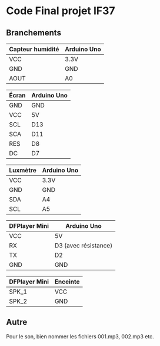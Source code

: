 # Code Final projet IF37
## Branchements
| Capteur humidité | Arduino Uno | 
|------------------|-------------|
| VCC              | 3.3V        |
| GND              | GND         | 
| AOUT             | A0          |

| Écran | Arduino Uno |
|-------|-------------|
| GND   | GND         |
| VCC   | 5V          |
| SCL   | D13         |
| SCA   | D11         |
| RES   | D8          |
| DC    | D7          | 

| Luxmètre   | Arduino Uno |
|------------| ----------- |
| VCC        | 3.3V        |
| GND        | GND         |
| SDA        | A4          |
| SCL        | A5          |

| DFPlayer Mini | Arduino Uno          |
|---------------|----------------------|
| VCC           | 5V                   |
| RX            | D3 (avec résistance) |
| TX            | D2                   |
| GND           | GND                  |

| DFPlayer Mini | Enceinte |
|---------------|----------|
| SPK_1         | VCC      |
| SPK_2         | GND      |

## Autre
Pour le son, bien nommer les fichiers 001.mp3, 002.mp3 etc.
